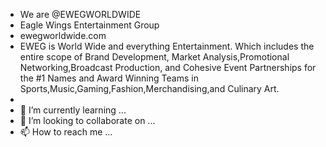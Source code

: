- We are @EWEGWORLDWIDE
- Eagle Wings Entertainment Group
- ewegworldwide.com
- EWEG is World Wide and everything Entertainment. Which includes the entire scope of Brand Development, Market Analysis,Promotional Networking,Broadcast Production, and Cohesive Event Partnerships for the #1 Names and Award Winning Teams in Sports,Music,Gaming,Fashion,Merchandising,and Culinary Art.
- 
- 🌱 I’m currently learning ...
- 💞️ I’m looking to collaborate on ...
- 📫 How to reach me ...

<!---
EWEGWORLDWIDE/EWEGWORLDWIDE is a ✨ special ✨ repository because its `README.md` (this file) appears on your GitHub profile.
You can click the Preview link to take a look at your changes.
--->
